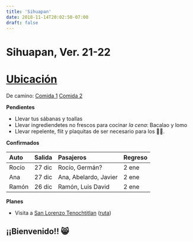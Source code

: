 ```yaml
---
title: 'Sihuapan'
date: 2018-11-14T20:02:50-07:00
draft: false
---
```


# Sihuapan, Ver. 21-22

# [Ubicación](https://goo.gl/maps/F3jMp318GJ1XLAGf9 "Entrar por las memelas")
De camino: [Comida 1](https://goo.gl/maps/32eTJbFTU5xgHSwm8 "Mariscos") [Comida 2](https://goo.gl/maps/oVpedmBTy2xSv7Vc9 "Regional")

__Pendientes__

- Llevar tus sábanas y toallas
- Llevar ingrediendetes no frescos para cocinar _la cena_: Bacalao y lomo
- Llevar repelente, flit y plaquitas de ser necesario para los 🦟🦟.

__Confirmados__

|Auto|Salida|Pasajeros|Regreso|
|:---|:---|:---|:---|
|Rocío|27 dic|Rocío, Germán?|2 ene|
|Ana|27 dic|Ana, Abelardo, Javier|2 ene|
|Ramón|26 dic|Ramón, Luis David|2 ene|

__Planes__

- Visita a [San Lorenzo Tenochtitlan](https://www.inah.gob.mx/zonas/186-zona-arqueologica-de-san-lorenzo-tenochtitlan) ([ruta](https://goo.gl/maps/UjiyuPEHaWgQrAFe8))

## ¡¡Bienvenido!! 😸
